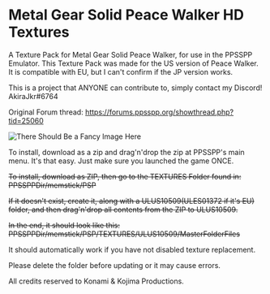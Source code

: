 # Metal Gear Solid Peace Walker HD Textures
A Texture Pack for Metal Gear Solid Peace Walker, for use in the PPSSPP Emulator.
This Texture Pack was made for the US version of Peace Walker. It is compatible with EU, but I can't confirm if the JP version works.

This is a project that ANYONE can contribute to, simply contact my Discord! AkiraJkr#6764

Original Forum thread: https://forums.ppsspp.org/showthread.php?tid=25060 

![There Should Be a Fancy Image Here](https://i.imgur.com/ZHzzqeI.png)

To install, download as a zip and drag'n'drop the zip at PPSSPP's main menu. It's that easy. Just make sure you launched the game ONCE.

~~To install, download as ZIP, then go to the TEXTURES Folder found in:
PPSSPPDir/memstick/PSP~~

~~If it doesn't exist, create it, along with a ULUS10509(ULES01372 if it's EU) folder, and then drag'n'drop all contents from the ZIP to ULUS10509.~~

~~In the end, it should look like this: PPSSPPDir/memstick/PSP/TEXTURES/ULUS10509/MasterFolderFiles~~

It should automatically work if you have not disabled texture replacement.

Please delete the folder before updating or it may cause errors.

All credits reserved to Konami & Kojima Productions.